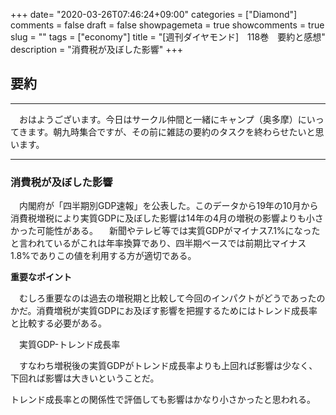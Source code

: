 +++
date= "2020-03-26T07:46:24+09:00"
categories = ["Diamond"]
comments = false
draft = false
showpagemeta = true
showcomments = true
slug = ""
tags = ["economy"]
title = "[週刊ダイヤモンド]　118巻　要約と感想"
description = "消費税が及ぼした影響"
+++


## **要約**

***

　おはようございます。今日はサークル仲間と一緒にキャンプ（奥多摩）にいってきます。朝九時集合ですが、その前に雑誌の要約のタスクを終わらせたいと思います。

***

### **消費税が及ぼした影響**

　内閣府が「四半期別GDP速報」を公表した。このデータから19年の10月から消費税増税により実質GDPに及ぼした影響は14年の4月の増税の影響よりも小さかった可能性がある。
　新聞やテレビ等では実質GDPがマイナス7.1%になったと言われているがこれは年率換算であり、四半期ベースでは前期比マイナス1.8%でありこの値を利用する方が適切である。

**重要なポイント**

　むしろ重要なのは過去の増税期と比較して今回のインパクトがどうであったのかだ。消費増税が実質GDPにお及ぼす影響を把握するためにはトレンド成長率と比較する必要がある。

　実質GDP-トレンド成長率

　すなわち増税後の実質GDPがトレンド成長率よりも上回れば影響は少なく、下回れば影響は大きいということだ。


トレンド成長率との関係性で評価しても影響はかなり小さかったと思われる。

